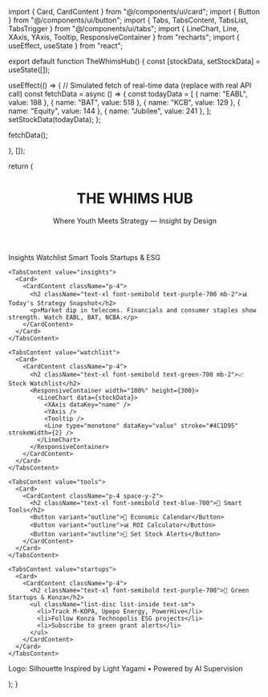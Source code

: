 import { Card, CardContent } from "@/components/ui/card"; import { Button } from "@/components/ui/button"; import { Tabs, TabsContent, TabsList, TabsTrigger } from "@/components/ui/tabs"; import { LineChart, Line, XAxis, YAxis, Tooltip, ResponsiveContainer } from "recharts"; import { useEffect, useState } from "react";

export default function TheWhimsHub() { const [stockData, setStockData] = useState([]);

useEffect(() => { // Simulated fetch of real-time data (replace with real API call) const fetchData = async () => { const todayData = [ { name: "EABL", value: 188 }, { name: "BAT", value: 518 }, { name: "KCB", value: 129 }, { name: "Equity", value: 144 }, { name: "Jubilee", value: 241 }, ]; setStockData(todayData); };

fetchData();

}, []);

return ( <div className="p-6 bg-gradient-to-br from-green-200 via-white to-purple-100 min-h-screen text-gray-800"> <header className="text-center mb-6"> <h1 className="text-4xl font-bold text-green-800">THE WHIMS HUB</h1> <p className="text-sm italic text-blue-700">Where Youth Meets Strategy — Insight by Design</p> </header>

<Tabs defaultValue="insights" className="w-full max-w-5xl mx-auto">
    <TabsList className="grid grid-cols-4 bg-white shadow rounded-xl mb-4">
      <TabsTrigger value="insights">Insights</TabsTrigger>
      <TabsTrigger value="watchlist">Watchlist</TabsTrigger>
      <TabsTrigger value="tools">Smart Tools</TabsTrigger>
      <TabsTrigger value="startups">Startups & ESG</TabsTrigger>
    </TabsList>

    <TabsContent value="insights">
      <Card>
        <CardContent className="p-4">
          <h2 className="text-xl font-semibold text-purple-700 mb-2">📊 Today's Strategy Snapshot</h2>
          <p>Market dip in telecoms. Financials and consumer staples show strength. Watch EABL, BAT, NCBA.</p>
        </CardContent>
      </Card>
    </TabsContent>

    <TabsContent value="watchlist">
      <Card>
        <CardContent className="p-4">
          <h2 className="text-xl font-semibold text-green-700 mb-2">📈 Stock Watchlist</h2>
          <ResponsiveContainer width="100%" height={300}>
            <LineChart data={stockData}>
              <XAxis dataKey="name" />
              <YAxis />
              <Tooltip />
              <Line type="monotone" dataKey="value" stroke="#4C1D95" strokeWidth={2} />
            </LineChart>
          </ResponsiveContainer>
        </CardContent>
      </Card>
    </TabsContent>

    <TabsContent value="tools">
      <Card>
        <CardContent className="p-4 space-y-2">
          <h2 className="text-xl font-semibold text-blue-700">🧠 Smart Tools</h2>
          <Button variant="outline">📅 Economic Calendar</Button>
          <Button variant="outline">📊 ROI Calculator</Button>
          <Button variant="outline">🔔 Set Stock Alerts</Button>
        </CardContent>
      </Card>
    </TabsContent>

    <TabsContent value="startups">
      <Card>
        <CardContent className="p-4">
          <h2 className="text-xl font-semibold text-purple-700">🌱 Green Startups & Konza</h2>
          <ul className="list-disc list-inside text-sm">
            <li>Track M-KOPA, Upepo Energy, PowerHive</li>
            <li>Follow Konza Technopolis ESG projects</li>
            <li>Subscribe to green grant alerts</li>
          </ul>
        </CardContent>
      </Card>
    </TabsContent>
  </Tabs>

  <footer className="text-center text-xs text-gray-500 mt-8">
    Logo: Silhouette Inspired by Light Yagami • Powered by AI Supervision
  </footer>
</div>

); }

